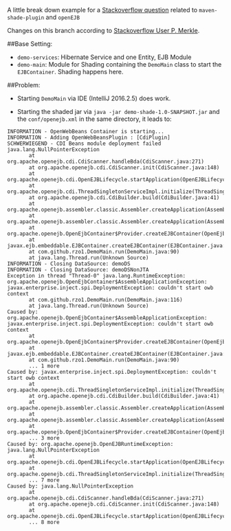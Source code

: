 A little break down example for a [Stackoverflow question](http://stackoverflow.com/questions/42293912/building-a-standalone-openejb-jar-file) related to `maven-shade-plugin` and `openEJB`

Changes on this branch according to [Stackoverflow User P. Merkle](http://stackoverflow.com/a/42378393/4506678).

##Base Setting:

- `demo-services`: Hibernate Service and one Entity, EJB Module
- `demo-main`: Module for Shading containing the `DemoMain` class to start the `EJBContainer`. Shading happens here.

##Problem:

- Starting `DemoMain` via IDE (IntelliJ 2016.2.5) does work.

- Starting the shaded jar via `java -jar demo-shade-1.0-SNAPSHOT.jar` and the `conf/openejb.xml` in the same directory, it leads to:
 
 ```
INFORMATION - OpenWebBeans Container is starting...
INFORMATION - Adding OpenWebBeansPlugin : [CdiPlugin]
SCHWERWIEGEND - CDI Beans module deployment failed
java.lang.NullPointerException
        at org.apache.openejb.cdi.CdiScanner.handleBda(CdiScanner.java:271)
        at org.apache.openejb.cdi.CdiScanner.init(CdiScanner.java:148)
        at org.apache.openejb.cdi.OpenEJBLifecycle.startApplication(OpenEJBLifecycle.java:179)
        at org.apache.openejb.cdi.ThreadSingletonServiceImpl.initialize(ThreadSingletonServiceImpl.java:189)
        at org.apache.openejb.cdi.CdiBuilder.build(CdiBuilder.java:41)
        at org.apache.openejb.assembler.classic.Assembler.createApplication(Assembler.java:913)
        at org.apache.openejb.assembler.classic.Assembler.createApplication(Assembler.java:717)
        at org.apache.openejb.OpenEjbContainer$Provider.createEJBContainer(OpenEjbContainer.java:342)
        at javax.ejb.embeddable.EJBContainer.createEJBContainer(EJBContainer.java:56)
        at com.github.rzo1.DemoMain.run(DemoMain.java:90)
        at java.lang.Thread.run(Unknown Source)
INFORMATION - Closing DataSource: demoDS
INFORMATION - Closing DataSource: demoDSNonJTA
Exception in thread "Thread-0" java.lang.RuntimeException: org.apache.openejb.OpenEjbContainer$AssembleApplicationException: javax.enterprise.inject.spi.DeploymentException: couldn't start owb context
        at com.github.rzo1.DemoMain.run(DemoMain.java:116)
        at java.lang.Thread.run(Unknown Source)
Caused by: org.apache.openejb.OpenEjbContainer$AssembleApplicationException: javax.enterprise.inject.spi.DeploymentException: couldn't start owb context
        at org.apache.openejb.OpenEjbContainer$Provider.createEJBContainer(OpenEjbContainer.java:346)
        at javax.ejb.embeddable.EJBContainer.createEJBContainer(EJBContainer.java:56)
        at com.github.rzo1.DemoMain.run(DemoMain.java:90)
        ... 1 more
Caused by: javax.enterprise.inject.spi.DeploymentException: couldn't start owb context
        at org.apache.openejb.cdi.ThreadSingletonServiceImpl.initialize(ThreadSingletonServiceImpl.java:191)
        at org.apache.openejb.cdi.CdiBuilder.build(CdiBuilder.java:41)
        at org.apache.openejb.assembler.classic.Assembler.createApplication(Assembler.java:913)
        at org.apache.openejb.assembler.classic.Assembler.createApplication(Assembler.java:717)
        at org.apache.openejb.OpenEjbContainer$Provider.createEJBContainer(OpenEjbContainer.java:342)
        ... 3 more
Caused by: org.apache.openejb.OpenEJBRuntimeException: java.lang.NullPointerException
        at org.apache.openejb.cdi.OpenEJBLifecycle.startApplication(OpenEJBLifecycle.java:200)
        at org.apache.openejb.cdi.ThreadSingletonServiceImpl.initialize(ThreadSingletonServiceImpl.java:189)
        ... 7 more
Caused by: java.lang.NullPointerException
        at org.apache.openejb.cdi.CdiScanner.handleBda(CdiScanner.java:271)
        at org.apache.openejb.cdi.CdiScanner.init(CdiScanner.java:148)
        at org.apache.openejb.cdi.OpenEJBLifecycle.startApplication(OpenEJBLifecycle.java:179)
        ... 8 more

```
